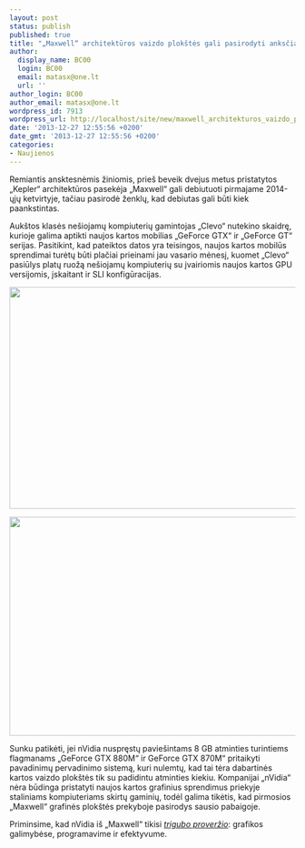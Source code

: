 ```yaml
---
layout: post
status: publish
published: true
title: "„Maxwell“ architektūros vaizdo plokštės gali pasirodyti anksčiau nei tikėtąsi"
author:
  display_name: BC00
  login: BC00
  email: matasx@one.lt
  url: ''
author_login: BC00
author_email: matasx@one.lt
wordpress_id: 7913
wordpress_url: http://localhost/site/new/maxwell_architekturos_vaizdo_plokstes_gali_pasirodyti_anksciau_nei_tiketasi/
date: '2013-12-27 12:55:56 +0200'
date_gmt: '2013-12-27 12:55:56 +0200'
categories:
- Naujienos
---
```

<p>
	Remiantis ansktesnėmis žiniomis, prie&scaron; beveik dvejus metus pristatytos &bdquo;Kepler&ldquo; architektūros pasekėja &bdquo;Maxwell&ldquo; gali debiutuoti pirmajame 2014-ųjų ketvirtyje, tačiau pasirodė ženklų, kad debiutas gali būti kiek paankstintas.</p>
<p>
	Auk&scaron;tos klasės ne&scaron;iojamų kompiuterių gamintojas &bdquo;Clevo&ldquo; nutekino skaidrę, kurioje galima aptikti naujos kartos mobilias &bdquo;GeForce GTX&ldquo; ir &bdquo;GeForce GT&ldquo; serijas. Pasitikint, kad pateiktos datos yra teisingos, naujos kartos mobilūs sprendimai turėtų būti plačiai prieinami jau vasario mėnesį, kuomet &bdquo;Clevo&ldquo; pasiūlys platų ruožą ne&scaron;iojamų kompiuterių su įvairiomis naujos kartos GPU versijomis, įskaitant ir SLI konfigūracijas.</p>
<p>
	<img alt="" src="http://technews.lt/userfiles/nvidia_clevo_mobile_geforce_roadmap.png" style="width: 520px; height: 390px;" /></p>
<p>
	<img alt="" src="http://technews.lt/userfiles/nvidia_clevo_mobile_geforce_roadmap_1.png" style="width: 520px; height: 385px;" /></p>
<p>
	Sunku patikėti, jei nVidia nuspręstų pavie&scaron;intams 8 GB atminties turintiems flagmanams &bdquo;GeForce GTX 880M&ldquo; ir GeForce GTX 870M&ldquo; pritaikyti pavadinimų pervadinimo sistemą, kuri nulemtų, kad tai tėra dabartinės kartos vaizdo plok&scaron;tės tik su padidintu atminties kiekiu. Kompanijai &bdquo;nVidia&ldquo; nėra būdinga pristatyti naujos kartos grafinius sprendimus priekyje staliniams kompiuteriams skirtų gaminių, todėl galima tikėtis, kad pirmosios &bdquo;Maxwell&ldquo; grafinės plok&scaron;tės prekyboje pasirodys sausio pabaigoje.</p>
<p>
	Priminsime, kad nVidia i&scaron; &bdquo;Maxwell&ldquo; tikisi <a href="http://www.technews.lt/tekstas/nvidia_maxwell_architektura_trys_stulpai_apie_kuriuos_butina_zinoti.html;;"><em>trigubo proveržio</em></a>: grafikos galimybėse, programavime ir efektyvume.</p>
